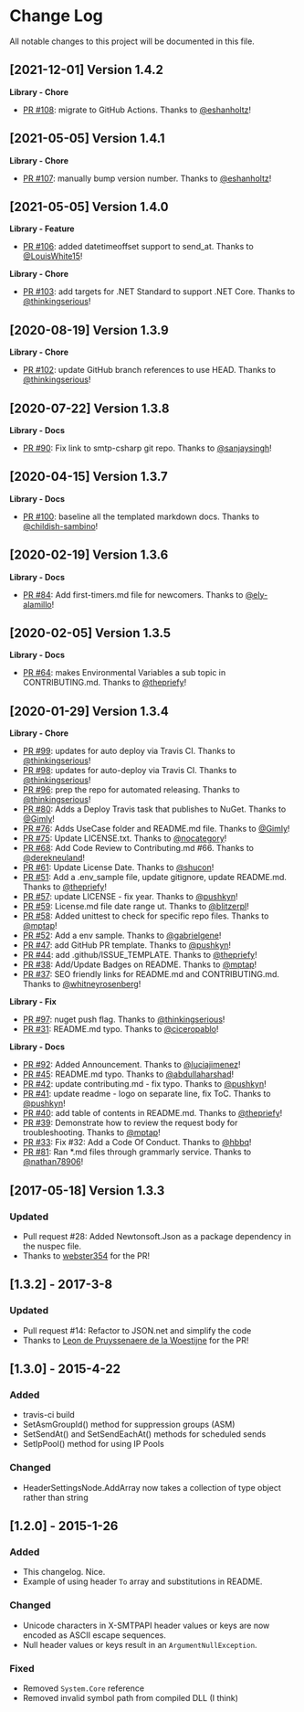# Change Log
All notable changes to this project will be documented in this file.

[2021-12-01] Version 1.4.2
--------------------------
**Library - Chore**
- [PR #108](https://github.com/sendgrid/smtpapi-csharp/pull/108): migrate to GitHub Actions. Thanks to [@eshanholtz](https://github.com/eshanholtz)!


[2021-05-05] Version 1.4.1
--------------------------
**Library - Chore**
- [PR #107](https://github.com/sendgrid/smtpapi-csharp/pull/107): manually bump version number. Thanks to [@eshanholtz](https://github.com/eshanholtz)!


[2021-05-05] Version 1.4.0
--------------------------
**Library - Feature**
- [PR #106](https://github.com/sendgrid/smtpapi-csharp/pull/106): added datetimeoffset support to send_at. Thanks to [@LouisWhite15](https://github.com/LouisWhite15)!

**Library - Chore**
- [PR #103](https://github.com/sendgrid/smtpapi-csharp/pull/103): add targets for .NET Standard to support .NET Core. Thanks to [@thinkingserious](https://github.com/thinkingserious)!


[2020-08-19] Version 1.3.9
--------------------------
**Library - Chore**
- [PR #102](https://github.com/sendgrid/smtpapi-csharp/pull/102): update GitHub branch references to use HEAD. Thanks to [@thinkingserious](https://github.com/thinkingserious)!


[2020-07-22] Version 1.3.8
--------------------------
**Library - Docs**
- [PR #90](https://github.com/sendgrid/smtpapi-csharp/pull/90): Fix link to smtp-csharp git repo. Thanks to [@sanjaysingh](https://github.com/sanjaysingh)!


[2020-04-15] Version 1.3.7
--------------------------
**Library - Docs**
- [PR #100](https://github.com/sendgrid/smtpapi-csharp/pull/100): baseline all the templated markdown docs. Thanks to [@childish-sambino](https://github.com/childish-sambino)!


[2020-02-19] Version 1.3.6
--------------------------
**Library - Docs**
- [PR #84](https://github.com/sendgrid/smtpapi-csharp/pull/84): Add first-timers.md file for newcomers. Thanks to [@ely-alamillo](https://github.com/ely-alamillo)!


[2020-02-05] Version 1.3.5
--------------------------
**Library - Docs**
- [PR #64](https://github.com/sendgrid/smtpapi-csharp/pull/64): makes Environmental Variables a sub topic in CONTRIBUTING.md. Thanks to [@thepriefy](https://github.com/thepriefy)!


[2020-01-29] Version 1.3.4
--------------------------
**Library - Chore**
- [PR #99](https://github.com/sendgrid/smtpapi-csharp/pull/99): updates for auto deploy via Travis CI. Thanks to [@thinkingserious](https://github.com/thinkingserious)!
- [PR #98](https://github.com/sendgrid/smtpapi-csharp/pull/98): updates for auto-deploy via Travis CI. Thanks to [@thinkingserious](https://github.com/thinkingserious)!
- [PR #96](https://github.com/sendgrid/smtpapi-csharp/pull/96): prep the repo for automated releasing. Thanks to [@thinkingserious](https://github.com/thinkingserious)!
- [PR #80](https://github.com/sendgrid/smtpapi-csharp/pull/80): Adds a Deploy Travis task that publishes to NuGet. Thanks to [@Gimly](https://github.com/Gimly)!
- [PR #76](https://github.com/sendgrid/smtpapi-csharp/pull/76): Adds UseCase folder and README.md file. Thanks to [@Gimly](https://github.com/Gimly)!
- [PR #75](https://github.com/sendgrid/smtpapi-csharp/pull/75): Update LICENSE.txt. Thanks to [@nocategory](https://github.com/nocategory)!
- [PR #68](https://github.com/sendgrid/smtpapi-csharp/pull/68): Add Code Review to Contributing.md #66. Thanks to [@derekneuland](https://github.com/derekneuland)!
- [PR #61](https://github.com/sendgrid/smtpapi-csharp/pull/61): Update License Date. Thanks to [@shucon](https://github.com/shucon)!
- [PR #51](https://github.com/sendgrid/smtpapi-csharp/pull/51): Add a .env_sample file, update gitignore, update README.md. Thanks to [@thepriefy](https://github.com/thepriefy)!
- [PR #57](https://github.com/sendgrid/smtpapi-csharp/pull/57): update LICENSE - fix year. Thanks to [@pushkyn](https://github.com/pushkyn)!
- [PR #59](https://github.com/sendgrid/smtpapi-csharp/pull/59): License.md file date range ut. Thanks to [@blitzerpl](https://github.com/blitzerpl)!
- [PR #58](https://github.com/sendgrid/smtpapi-csharp/pull/58): Added unittest to check for specific repo files. Thanks to [@mptap](https://github.com/mptap)!
- [PR #52](https://github.com/sendgrid/smtpapi-csharp/pull/52): Add a env sample. Thanks to [@gabrielgene](https://github.com/gabrielgene)!
- [PR #47](https://github.com/sendgrid/smtpapi-csharp/pull/47): add GitHub PR template. Thanks to [@pushkyn](https://github.com/pushkyn)!
- [PR #44](https://github.com/sendgrid/smtpapi-csharp/pull/44): add .github/ISSUE_TEMPLATE. Thanks to [@thepriefy](https://github.com/thepriefy)!
- [PR #38](https://github.com/sendgrid/smtpapi-csharp/pull/38): Add/Update Badges on README. Thanks to [@mptap](https://github.com/mptap)!
- [PR #37](https://github.com/sendgrid/smtpapi-csharp/pull/37): SEO friendly links for README.md and CONTRIBUTING.md. Thanks to [@whitneyrosenberg](https://github.com/whitneyrosenberg)!

**Library - Fix**
- [PR #97](https://github.com/sendgrid/smtpapi-csharp/pull/97): nuget push flag. Thanks to [@thinkingserious](https://github.com/thinkingserious)!
- [PR #31](https://github.com/sendgrid/smtpapi-csharp/pull/31): README.md typo. Thanks to [@ciceropablo](https://github.com/ciceropablo)!

**Library - Docs**
- [PR #92](https://github.com/sendgrid/smtpapi-csharp/pull/92): Added Announcement. Thanks to [@luciajimenez](https://github.com/luciajimenez)!
- [PR #45](https://github.com/sendgrid/smtpapi-csharp/pull/45): README.md typo. Thanks to [@abdullaharshad](https://github.com/abdullaharshad)!
- [PR #42](https://github.com/sendgrid/smtpapi-csharp/pull/42): update contributing.md - fix typo. Thanks to [@pushkyn](https://github.com/pushkyn)!
- [PR #41](https://github.com/sendgrid/smtpapi-csharp/pull/41): update readme - logo on separate line, fix ToC. Thanks to [@pushkyn](https://github.com/pushkyn)!
- [PR #40](https://github.com/sendgrid/smtpapi-csharp/pull/40): add table of contents in README.md. Thanks to [@thepriefy](https://github.com/thepriefy)!
- [PR #39](https://github.com/sendgrid/smtpapi-csharp/pull/39): Demonstrate how to review the request body for troubleshooting. Thanks to [@mptap](https://github.com/mptap)!
- [PR #33](https://github.com/sendgrid/smtpapi-csharp/pull/33): Fix #32: Add a Code Of Conduct. Thanks to [@hbbq](https://github.com/hbbq)!
- [PR #81](https://github.com/sendgrid/smtpapi-csharp/pull/81): Ran *.md files through grammarly service. Thanks to [@nathan78906](https://github.com/nathan78906)!


[2017-05-18] Version 1.3.3
---------------------------
### Updated
- Pull request #28: Added Newtonsoft.Json as a package dependency in the nuspec file.
- Thanks to [webster354](https://github.com/webster354) for the PR!

## [1.3.2] - 2017-3-8
### Updated
- Pull request #14: Refactor to JSON.net and simplify the code
- Thanks to [Leon de Pruyssenaere de la Woestijne](https://github.com/leonpw) for the PR!

## [1.3.0] - 2015-4-22
### Added
- travis-ci build
- SetAsmGroupId() method for suppression groups (ASM)
- SetSendAt() and SetSendEachAt() methods for scheduled sends
- SetIpPool() method for using IP Pools

### Changed
- HeaderSettingsNode.AddArray now takes a collection of type object rather
  than string

## [1.2.0] - 2015-1-26
### Added
- This changelog. Nice.
- Example of using header `To` array and substitutions in README.

### Changed
- Unicode characters in X-SMTPAPI header values or keys are now encoded as ASCII escape sequences.
- Null header values or keys result in an `ArgumentNullException`.

### Fixed
- Removed `System.Core` reference
- Removed invalid symbol path from compiled DLL (I think)
